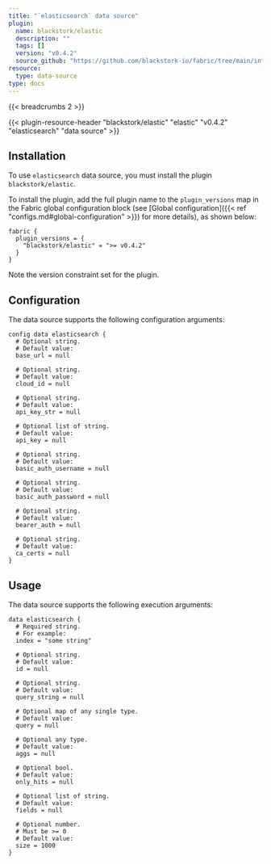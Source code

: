 ```yaml
---
title: "`elasticsearch` data source"
plugin:
  name: blackstork/elastic
  description: ""
  tags: []
  version: "v0.4.2"
  source_github: "https://github.com/blackstork-io/fabric/tree/main/internal/elastic/"
resource:
  type: data-source
type: docs
---
```


{{< breadcrumbs 2 >}}

{{< plugin-resource-header "blackstork/elastic" "elastic" "v0.4.2" "elasticsearch" "data source" >}}

## Installation

To use `elasticsearch` data source, you must install the plugin `blackstork/elastic`.

To install the plugin, add the full plugin name to the `plugin_versions` map in the Fabric global configuration block (see [Global configuration]({{< ref "configs.md#global-configuration" >}}) for more details), as shown below:

```hcl
fabric {
  plugin_versions = {
    "blackstork/elastic" = ">= v0.4.2"
  }
}
```

Note the version constraint set for the plugin.

## Configuration

The data source supports the following configuration arguments:

```hcl
config data elasticsearch {
  # Optional string.
  # Default value:
  base_url = null

  # Optional string.
  # Default value:
  cloud_id = null

  # Optional string.
  # Default value:
  api_key_str = null

  # Optional list of string.
  # Default value:
  api_key = null

  # Optional string.
  # Default value:
  basic_auth_username = null

  # Optional string.
  # Default value:
  basic_auth_password = null

  # Optional string.
  # Default value:
  bearer_auth = null

  # Optional string.
  # Default value:
  ca_certs = null
}
```

## Usage

The data source supports the following execution arguments:

```hcl
data elasticsearch {
  # Required string.
  # For example:
  index = "some string"

  # Optional string.
  # Default value:
  id = null

  # Optional string.
  # Default value:
  query_string = null

  # Optional map of any single type.
  # Default value:
  query = null

  # Optional any type.
  # Default value:
  aggs = null

  # Optional bool.
  # Default value:
  only_hits = null

  # Optional list of string.
  # Default value:
  fields = null

  # Optional number.
  # Must be >= 0
  # Default value:
  size = 1000
}
```